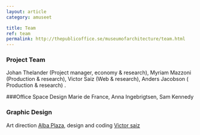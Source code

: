 ```yaml
---
layout: article
category: amuseet

title: Team
ref: team
permalink: http://thepublicoffice.se/museumofarchitecture/team.html
---
```


###  Project Team 
Johan Thelander (Project manager, economy & research), Myriam Mazzoni (Production & research), Victor Saiz (Web & research), Anders Jacobson ( Production & research) . 

###Office Space Design
Marie de France, Anna Ingebrigtsen, Sam Kennedy

### Graphic Design
Art direction [Alba Plaza](http://estudiovixen.es), design and coding [Victor saiz](https://githib.com/vectorsize)